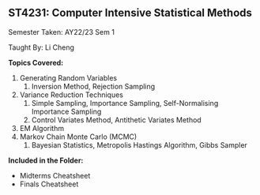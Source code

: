 ## ST4231: Computer Intensive Statistical Methods

Semester Taken: AY22/23 Sem 1

Taught By: Li Cheng

**Topics Covered:**
1. Generating Random Variables
   1. Inversion Method, Rejection Sampling
2. Variance Reduction Techniques
   1. Simple Sampling, Importance Sampling, Self-Normalising Importance Sampling
   2. Control Variates Method, Antithetic Variates Method
3. EM Algorithm
4. Markov Chain Monte Carlo (MCMC)
   1. Bayesian Statistics, Metropolis Hastings Algorithm, Gibbs Sampler

**Included in the Folder:**
* Midterms Cheatsheet
* Finals Cheatsheet